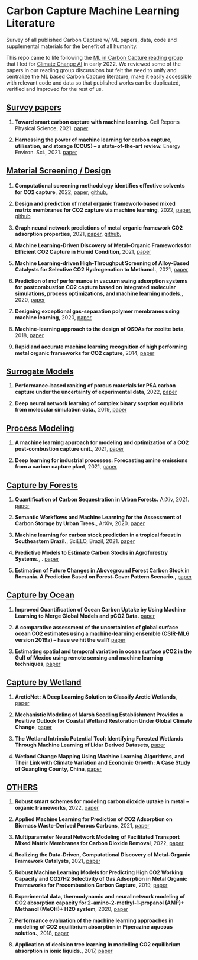 # Carbon Capture Machine Learning Literature

Survey of all published Carbon Capture w/ ML papers, data, code and supplemental materials for the benefit of all humanity.

This repo came to life following the [ML in Carbon Capture reading group](https://www.climatechange.ai/blog/2022-05-31-reading-groups-recap) that I led for [Climate Change AI](https://www.climatechange.ai/) in early 2022. We reviewed some of the papers in our reading group discussions but felt the need to unify and centralize the ML based Carbon Capture literature, make it easily accessible with relevant code and data so that published works can be duplicated, verified and improved for the rest of us. 

## [Survey papers](#content)

1. **Toward smart carbon capture with machine learning.** Cell Reports Physical Science, 2021. [paper](https://www.sciencedirect.com/science/article/pii/S2666386421000862)

1. **Harnessing the power of machine learning for carbon capture, utilisation, and storage (CCUS) – a state-of-the-art review.** Energy Environ. Sci., 2021. [paper](https://pubs.rsc.org/en/content/articlelanding/2021/ee/d1ee02395k)


## [Material Screening / Design](#content)

1. **Computational screening methodology identiﬁes effective solvents for CO2 capture**, 2022, [paper](https://www.nature.com/articles/s42004-022-00654-y.epdf), [github](https://github.com/AxelRolov/CO2_chemical_solvents),

1. **Design and prediction of metal organic framework-based mixed matrix membranes for CO2 capture via machine learning**, 2022, [paper](https://www.sciencedirect.com/science/article/pii/S2666386422001382), [github](https://github.com/timhuang123/ML-for-MMM)

1. **Graph neural network predictions of metal organic framework CO2 adsorption properties**, 2021, [paper](https://arxiv.org/abs/2112.10231), [github](https://github.com/usnistgov/alignn),

1. **Machine Learning-Driven Discovery of Metal–Organic Frameworks for Efficient CO2 Capture in Humid Condition**, 2021, [paper](https://pubs.acs.org/doi/abs/10.1021/acssuschemeng.0c08806)

1. **Machine Learning-driven High-Throughput Screening of Alloy-Based Catalysts for Selective CO2 Hydrogenation to Methanol.**, 2021, [paper](https://pubs.acs.org/doi/full/10.1021/acsami.1c16696)

1. **Prediction of mof performance in vacuum swing adsorption systems for postcombustion CO2 capture based on integrated molecular simulations, process optimizations, and machine learning models.**, 2020, [paper](https://pubs.acs.org/doi/10.1021/acs.est.9b07407)

1. **Designing exceptional gas-separation polymer membranes using machine learning**, 2020, [paper](https://www.science.org/doi/10.1126/sciadv.aaz4301)

1. **Machine-learning approach to the design of OSDAs for zeolite beta**, 2018, [paper](https://www.pnas.org/content/116/9/3413)

1. **Rapid and accurate machine learning recognition of high performing metal organic frameworks for CO2 capture**, 2014, [paper](https://pubs.acs.org/doi/abs/10.1021/jz501331m)



## [Surrogate Models](#content)

1. **Performance-based ranking of porous materials for PSA carbon capture under the uncertainty of experimental data**, 2022, [paper](https://www.sciencedirect.com/science/article/abs/pii/S1385894722008981)

1. **Deep neural network learning of complex binary sorption equilibria from molecular simulation data.**, 2019, [paper](https://pubs.rsc.org/en/content/articlelanding/2019/SC/C8SC05340E)




## [Process Modeling](#content)

1. **A machine learning approach for modeling and optimization of a CO2 post-combustion capture unit.**, 2021, [paper]( https://www.sciencedirect.com/science/article/abs/pii/S0360544220322209)

1. **Deep learning for industrial processes: Forecasting amine emissions from a carbon capture plant**, 2021, [paper](https://chemrxiv.org/engage/chemrxiv/article-details/611fb4011d1cc24b4bc8b0e1)



## [Capture by Forests](#content)

1. **Quantification of Carbon Sequestration in Urban Forests.**  ArXiv, 2021. [paper](https://arxiv.org/abs/2106.00182v2)

1. **Semantic Workflows and Machine Learning for the Assessment of Carbon Storage by Urban Trees.**, ArXiv, 2020. [paper](https://arxiv.org/abs/2009.10263)
 
1. **Machine learning for carbon stock prediction in a tropical forest in Southeastern Brazil.**, SciELO, Brazil, 2021. [paper](https://www.scielo.cl/scielo.php?pid=S0717-92002021000100131&script=sci_abstract&tlng=en)
 
1. **Predictive Models to Estimate Carbon Stocks in Agroforestry Systems.**, . [paper](https://www.mdpi.com/1999-4907/12/9/1240/htm)

1. **Estimation of Future Changes in Aboveground Forest Carbon Stock in Romania. A Prediction Based on Forest-Cover Pattern Scenario.**, [paper](https://www.mdpi.com/1999-4907/11/9/914)


## [Capture by Ocean](#content)

1. **Improved Quantification of Ocean Carbon Uptake by Using Machine Learning to Merge Global Models and pCO2 Data.** [paper](https://agupubs.onlinelibrary.wiley.com/doi/epdf/10.1029/2021MS002620)

1. **A comparative assessment of the uncertainties of global surface ocean CO2 estimates using a machine-learning ensemble (CSIR-ML6 version 2019a) – have we hit the wall?** [paper](https://gmd.copernicus.org/articles/12/5113/2019/gmd-12-5113-2019.pdf)

1. **Estimating spatial and temporal variation in ocean surface pCO2 in the Gulf of Mexico using remote sensing and machine learning techniques**, [paper](https://www.sciencedirect.com/science/article/pii/S0048969720344946)


## [Capture by Wetland](#content)

1. **ArcticNet: A Deep Learning Solution to Classify Arctic Wetlands**, [paper](https://arxiv.org/pdf/1906.00133.pdf)

1. **Mechanistic Modeling of Marsh Seedling Establishment Provides a Positive Outlook for Coastal Wetland Restoration Under Global Climate Change**, [paper](https://agupubs.onlinelibrary.wiley.com/doi/10.1029/2021GL095596)

1. **The Wetland Intrinsic Potential Tool: Identifying Forested Wetlands Through Machine Learning of Lidar Derived Datasets**, [paper](https://www.dnr.wa.gov/publications/bc_fpb_wiptoolfindings_20210811.pdf)

1. **Wetland Change Mapping Using Machine Learning Algorithms, and Their Link with Climate Variation and Economic Growth: A Case Study of Guangling County, China**, [paper](https://www.mdpi.com/2071-1050/14/1/439/pdf)




## [OTHERS](#content)

1. **Robust smart schemes for modeling carbon dioxide uptake in metal − organic frameworks**, 2022, [paper](https://www.sciencedirect.com/science/article/abs/pii/S0016236121024145)

1. **Applied Machine Learning for Prediction of CO2 Adsorption on Biomass Waste-Derived Porous Carbons**, 2021, [paper](https://pubs.acs.org/doi/10.1021/acs.est.1c01849)

1. **Multiparameter Neural Network Modeling of Facilitated Transport Mixed Matrix Membranes for Carbon Dioxide Removal**, 2022, [paper](https://pubmed.ncbi.nlm.nih.gov/35448392/)

1. **Realizing the Data-Driven, Computational Discovery of Metal-Organic Framework Catalysts**, 2021, [paper](https://arxiv.org/abs/2108.06667)

1. **Robust Machine Learning Models for Predicting High CO2 Working Capacity and CO2/H2 Selectivity of Gas Adsorption in Metal Organic Frameworks for Precombustion Carbon Capture**, 2019, [paper](https://pubs.acs.org/doi/abs/10.1021/acs.jpcc.8b10644)

1. **Experimental data, thermodynamic and neural network modeling of CO2 absorption capacity for 2-amino-2-methyl-1-propanol (AMP)+ Methanol (MeOH)+ H2O system**, 2020, [paper](https://www.sciencedirect.com/science/article/pii/S1875510019303129)

1. **Performance evaluation of the machine learning approaches in modeling of CO2 equilibrium absorption in Piperazine aqueous solution.**, 2018, [paper](https://www.sciencedirect.com/science/article/abs/pii/S0167732217352066)

1. **Application of decision tree learning in modelling CO2 equilibrium absorption in ionic liquids.**, 2017, [paper](https://www.sciencedirect.com/science/article/abs/pii/S0167732217311947)


